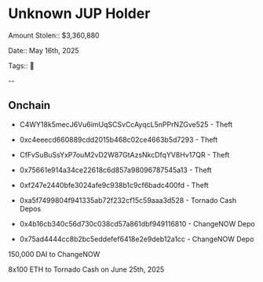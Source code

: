 # Unknown JUP Holder

Amount Stolen:: $3,360,880

Date:: May 16th, 2025

Tags:: 🔑


--

## Onchain


- C4WY18k5mecJ6Vu6imUqSCSvCcAyqcL5nPPrNZGve525 - Theft

- 0xc4eeecd660889cdd2015b468c02ce4663b5d7293 - Theft

- CfFvSuBuSsYxP7ouM2vD2W87GtAzsNkcDfqYV8Hv17QR - Theft

- 0x75661e914a34ce22618c6d857a98096787545a13 - Theft

- 0xf247e2440bfe3024afe9c938b1c9cf6badc400fd - Theft

- 0xa5f7499804f941335ab72f232cf15c59aaa3d528 - Tornado Cash Depos

- 0x4b16cb340c56d730c038cd57a861dbf949116810 - ChangeNOW Depo

- 0x75ad4444cc8b2bc5eddefef6418e2e9deb12a1cc - ChangeNOW Depo

150,000 DAI to ChangeNOW

8x100 ETH to Tornado Cash on June 25th, 2025